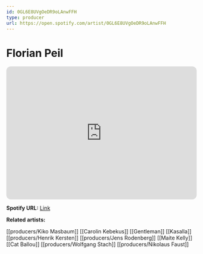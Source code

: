 ```yaml
---
id: 0GL6E8UVgOeDR9oLAnwFFH
type: producer
url: https://open.spotify.com/artist/0GL6E8UVgOeDR9oLAnwFFH
---
```

# Florian Peil

<iframe style="border-radius:12px" src="https://open.spotify.com/embed/artist/0GL6E8UVgOeDR9oLAnwFFH" width="100%" height="352" frameBorder="0" allowfullscreen="" allow="autoplay; clipboard-write; encrypted-media; fullscreen; picture-in-picture" loading="lazy"></iframe>

**Spotify URL:** [Link](https://open.spotify.com/artist/0GL6E8UVgOeDR9oLAnwFFH)

**Related artists:**

[[producers/Kiko Masbaum]]
[[Carolin Kebekus]]
[[Gentleman]]
[[Kasalla]]
[[producers/Henrik Kersten]]
[[producers/Jens Rodenberg]]
[[Maite Kelly]]
[[Cat Ballou]]
[[producers/Wolfgang Stach]]
[[producers/Nikolaus Faust]]
